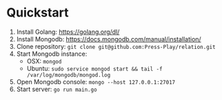 # Quickstart

1. Install Golang: https://golang.org/dl/
2. Install Mongodb: https://docs.mongodb.com/manual/installation/
3. Clone repository: `git clone git@github.com:Press-Play/relation.git`
4. Start Mongodb instance:
    * OSX: `mongod`
    * Ubuntu: `sudo service mongod start && tail -f /var/log/mongodb/mongod.log`
5. Open Mongodb console: `mongo --host 127.0.0.1:27017`
6. Start server: `go run main.go`

